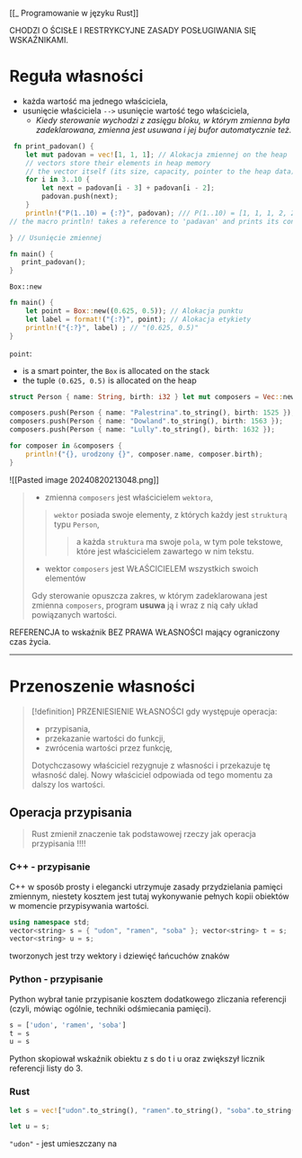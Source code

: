 [[_ Programowanie w języku Rust]]

CHODZI O ŚCISŁE I RESTRYKCYJNE ZASADY POSŁUGIWANIA SIĘ WSKAŹNIKAMI.

# Reguła własności

- każda wartość ma jednego właściciela,
- usunięcie właściciela `-->` usunięcie wartość tego właściciela,
	- *Kiedy sterowanie wychodzi z zasięgu bloku, w którym zmienna była zadeklarowana, zmienna jest usuwana i jej bufor automatycznie też.*

```rust
 fn print_padovan() {
    let mut padovan = vec![1, 1, 1]; // Alokacja zmiennej on the heap
    // vectors store their elements in heap memory
    // the vector itself (its size, capacity, pointer to the heap data) is stored on the stack
    for i in 3..10 {
	    let next = padovan[i - 3] + padovan[i - 2];
		padovan.push(next);
    }
    println!("P(1..10) = {:?}", padovan); /// P(1..10) = [1, 1, 1, 2, 2, 3, 4, 5, 7, 9]
// the macro println! takes a reference to 'padavan' and prints its contents; Rust automatically borrows `padavan` immutably for this operation

} // Usunięcie zmiennej

fn main() {
   print_padovan();
}
```

`Box::new`
```rust
fn main() {
    let point = Box::new((0.625, 0.5)); // Alokacja punktu
    let label = format!("{:?}", point); // Alokacja etykiety 
    println!("{:?}", label) ; // "(0.625, 0.5)"
}
```

`point`:
- is a smart pointer, the `Box` is allocated on the stack
- the tuple `(0.625, 0.5)` is allocated on the heap


```rust
struct Person { name: String, birth: i32 } let mut composers = Vec::new();

composers.push(Person { name: "Palestrina".to_string(), birth: 1525 }); 
composers.push(Person { name: "Dowland".to_string(), birth: 1563 }); 
composers.push(Person { name: "Lully".to_string(), birth: 1632 });

for composer in &composers {
	println!("{}, urodzony {}", composer.name, composer.birth); 
}
```

![[Pasted image 20240820213048.png]]

> - zmienna `composers` jest właścicielem `wektora`, 
> > `wektor` posiada swoje elementy, z których każdy jest `strukturą` typu `Person`,
> > > a każda `struktura` ma swoje `pola`, w tym pole tekstowe, które jest właścicielem zawartego w nim tekstu. 
> - wektor `composers` jest WŁAŚCICIELEM wszystkich swoich elementów
> 
> Gdy sterowanie opuszcza zakres, w którym zadeklarowana jest zmienna `composers`, program **usuwa** ją i wraz z nią cały układ powiązanych wartości.


REFERENCJA to wskaźnik BEZ PRAWA WŁASNOŚCI mający ograniczony czas życia.

-------
# Przenoszenie własności

>[!definition] PRZENIESIENIE WŁASNOŚCI
> gdy występuje operacja:
> - przypisania, 
> - przekazanie wartości do funkcji,
> - zwrócenia wartości przez funkcję,
>
>Dotychczasowy właściciel rezygnuje z własności i przekazuje tę własność dalej.
>Nowy właściciel odpowiada od tego momentu za dalszy los wartości.

## Operacja przypisania
> Rust zmienił znaczenie tak podstawowej rzeczy jak operacja przypisania !!!!

### C++  - przypisanie
 C++ w sposób prosty i elegancki utrzymuje zasady przydzielania pamięci zmiennym, niestety kosztem jest tutaj wykonywanie pełnych kopii obiektów w momencie przypisywania wartości. 
```c++
using namespace std;
vector<string> s = { "udon", "ramen", "soba" }; vector<string> t = s;
vector<string> u = s;
```
tworzonych jest trzy wektory i dziewięć łańcuchów znaków



### Python - przypisanie
Python wybrał tanie przypisanie kosztem dodatkowego zliczania referencji (czyli, mówiąc ogólnie, techniki odśmiecania pamięci).
```python
s = ['udon', 'ramen', 'soba'] 
t = s
u = s
```
Python skopiował wskaźnik obiektu z s do t i u oraz zwiększył licznik referencji listy do 3. 

### Rust
```rust
let s = vec!["udon".to_string(), "ramen".to_string(), "soba".to_string()]; let t = s;

let u = s;
```

`"udon"` - jest umieszczany na 


